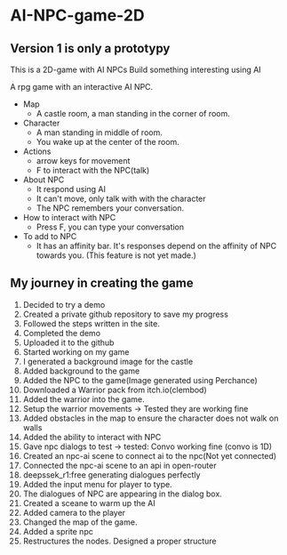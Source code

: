# AI-NPC-game-2D
## Version 1 is only a prototypy
This is a 2D-game with AI NPCs
Build something interesting using AI

A rpg game with an interactive AI NPC.
- Map
    - A castle room, a man standing in the corner of room. 
- Character
    - A man standing in middle of room.
    - You wake up at the center of the room.
- Actions
    - arrow keys for movement
    - F to interact with the NPC(talk)
- About NPC
    - It respond using AI
    - It can't move, only talk with with the character
    - The NPC remembers your conversation.
- How to interact with NPC
    - Press F, you can type your conversation
- To add to NPC
    - It has an affinity bar. It's responses depend on the affinity of NPC towards you. (This feature is not yet made.)

## My journey in creating the game
1) Decided to try a demo
2) Created a private github repository to save my progress
3) Followed the steps written in the site.
4) Completed the demo
5) Uploaded it to the github
6) Started working on my game
7) I generated a background image for the castle
8) Added background to the game
9) Added the NPC to the game(Image generated using Perchance)
10) Downloaded a Warrior pack from itch.io(clembod)
11) Added the warrior into the game.
12) Setup the warrior movements -> Tested they are working fine
13) Added obstacles in the map to ensure the character does not walk on walls
14) Added the ability to interact with NPC
15) Gave npc dialogs to test -> tested: Convo working fine (convo is 1D)
16) Created an npc-ai scene to connect ai to the npc(Not yet connected)
17) Connected the npc-ai scene to an api in open-router
18) deepssek_r1:free generating dialogues perfectly
19) Added the input menu for player to type.
20) The dialogues of NPC are appearing in the dialog box.
21) Created a sceane to warm up the AI
22) Added camera to the player
23) Changed the map of the game.
24) Added a sprite npc
25) Restructures the nodes. Designed a proper structure

